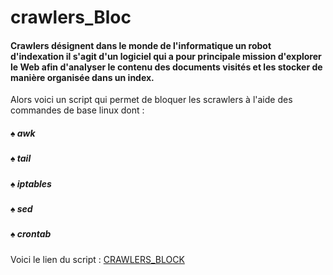 # crawlers_Bloc
#### Crawlers désignent dans le monde de l'informatique un robot d'indexation   il s'agit d'un logiciel qui a pour principale mission d'explorer le Web afin d'analyser le contenu des documents visités et les stocker de manière organisée dans un index.

Alors voici un script qui permet de bloquer les scrawlers à l'aide des commandes de base linux dont : 
    <h5>♠ awk </h5> 
    
<h5>♠ tail </h5> 
    
<h5>♠ iptables </h5> 
    
<h5>♠ sed </h5> 
    
<h5>♠ crontab</h5> 
   
Voici le lien du script :
<a href="https://github.com/Mitsanta12/crawlers_Block/blob/main/crawlersBlock.sh">CRAWLERS_BLOCK</a>
